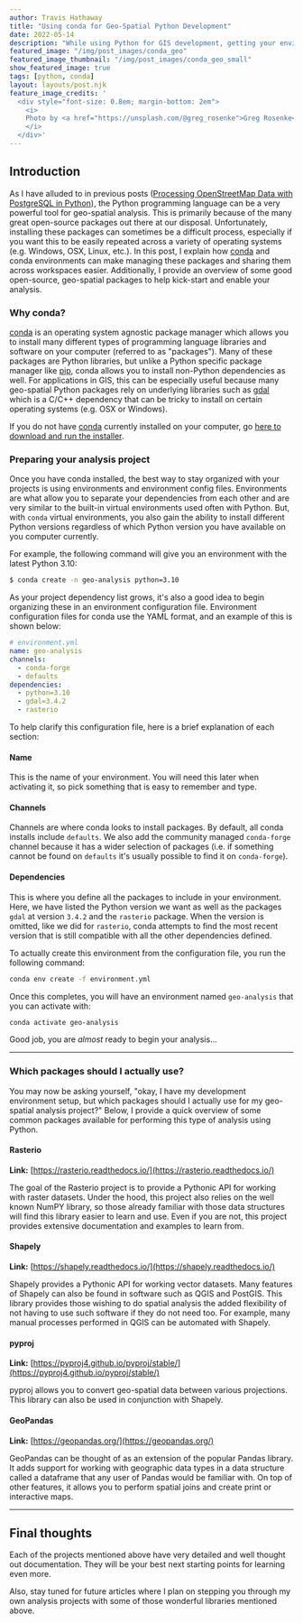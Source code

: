 ```yaml
---
author: Travis Hathaway
title: "Using conda for Geo-Spatial Python Development"
date: 2022-05-14
description: "While using Python for GIS development, getting your environment setup can be a challenge in and of itself. In this post, I explain how to alleviate this process using conda and introduce several open-source packages for geo-spatial analysis."
featured_image: "/img/post_images/conda_geo"
featured_image_thumbnail: "/img/post_images/conda_geo_small"
show_featured_image: true
tags: [python, conda]
layout: layouts/post.njk
feature_image_credits: '
  <div style="font-size: 0.8em; margin-bottom: 2em">
    <i>
    Photo by <a href="https://unsplash.com/@greg_rosenke">Greg Rosenke</a> on <a href="https://unsplash.com/photos/GOWz0zTf_vY?utm_source=unsplash&utm_medium=referral&utm_content=creditCopyText">Unsplash</a>
    </i>
  </div>'
---
```


## Introduction

As I have alluded to in previous posts ([Processing OpenStreetMap Data with PostgreSQL in Python](/posts/2022-04-02-processing-osm-data-with-postgresql-and-python)), the Python programming language can be a very powerful tool for geo-spatial analysis. This is primarily because of the many great open-source packages out there at our disposal. Unfortunately, installing these packages can sometimes be a difficult process, especially if you want this to be easily repeated across a variety of operating systems (e.g. Windows, OSX, Linux, etc.). In this post, I explain how [conda][conda] and conda environments can make managing these packages and sharing them across workspaces easier. Additionally, I provide an overview of some good open-source, geo-spatial packages to help kick-start and enable your analysis.

### Why conda?

[conda][conda] is an operating system agnostic package manager which allows you to install many different types of programming language libraries and software on your computer (referred to as "packages"). Many of these packages are Python libraries, but unlike a Python specific package manager like [pip](https://pip.pypa.io/en/stable/), conda allows you to install non-Python dependencies as well. For applications in GIS, this can be especially useful because many geo-spatial Python packages rely on underlying libraries such as [gdal][gdal] which is a C/C++ dependency that can be tricky to install on certain operating systems (e.g. OSX or Windows).

If you do not have [conda][conda] currently installed on your computer, go [here to download and run the installer][conda-install].

### Preparing your analysis project

Once you have conda installed, the best way to stay organized with your projects is using environments and environment config files. Environments are what allow you to separate your dependencies from each other and are very similar to the built-in virtual environments used often with Python. But, with `conda` virtual environments, you also gain the ability to install different Python versions regardless of which Python version you have available on you computer currently.

For example, the following command will give you an environment with the latest Python 3.10:

```bash
$ conda create -n geo-analysis python=3.10
```

As your project dependency list grows, it's also a good idea to begin organizing these in an environment configuration file. Environment configuration files for conda use the YAML format, and an example of this is shown below:

```yaml
# environment.yml
name: geo-analysis
channels:
  - conda-forge
  - defaults
dependencies:
  - python=3.10
  - gdal=3.4.2
  - rasterio
```

To help clarify this configuration file, here is a brief explanation of each section:

#### Name

This is the name of your environment. You will need this later when activating it, so pick something that is easy to remember and type. 

#### Channels

Channels are where conda looks to install packages. By default, all conda installs include `defaults`. We also add the community managed `conda-forge` channel because it has a wider selection of packages (i.e. if something cannot be found on `defaults` it's usually possible to find it on `conda-forge`).

#### Dependencies

This is where you define all the packages to include in your environment. Here, we have listed the Python version we want as well as the packages `gdal` at version `3.4.2` and the `rasterio` package. When the version is omitted, like we did for `rasterio`, conda attempts to find the most recent version that is still compatible with all the other dependencies defined.

To actually create this environment from the configuration file, you run the following command:

```bash
conda env create -f environment.yml
```

Once this completes, you will have an environment named `geo-analysis` that you can activate with:

```bash
conda activate geo-analysis
```

Good job, you are *almost* ready to begin your analysis...

<hr />

### Which packages should I actually use?

You may now be asking yourself, "okay, I have my development environment setup, but which packages should I actually use for my geo-spatial analysis project?" Below, I provide a quick overview of some common packages available for performing this type of analysis using Python.

#### Rasterio

**Link:** [https://rasterio.readthedocs.io/](https://rasterio.readthedocs.io/)

The goal of the Rasterio project is to provide a Pythonic API for working with raster datasets. Under the hood, this project also relies on the well known NumPY library, so those already familiar with those data structures will find this library easier to learn and use. Even if you are not, this project provides extensive documentation and examples to learn from.

#### Shapely

**Link:** [https://shapely.readthedocs.io/](https://shapely.readthedocs.io/)

Shapely provides a Pythonic API for working vector datasets. Many features of Shapely can also be found in software such as QGIS and PostGIS. This library provides those wishing to do spatial analysis the added flexibility of not having to use such software if  they do not need too. For example, many manual processes performed in QGIS can be automated with Shapely.

#### pyproj

**Link:** [https://pyproj4.github.io/pyproj/stable/](https://pyproj4.github.io/pyproj/stable/)

pyproj allows you to convert geo-spatial data between various projections. This library can also be used in conjunction with Shapely.

#### GeoPandas

**Link:** [https://geopandas.org/](https://geopandas.org/)

GeoPandas can be thought of as an extension of the popular Pandas library. It adds support for working with geographic data types in a data structure called a dataframe that any user of Pandas would be familiar with. On top of other features, it allows you to perform spatial joins and create print or interactive maps.

<hr />

## Final thoughts

Each of the projects mentioned above have very detailed and well thought out documentation. They will be your best next starting points for learning even more.

Also, stay tuned for future articles where I plan on stepping you through my own analysis projects with some of those wonderful libraries mentioned above.

[conda]: https://conda.io
[conda-install]: https://docs.conda.io/en/latest/miniconda.html 
[gdal]: https://osgeo.org
[postgis]: https://postgis.net
[qgis]: https://qgis.org
